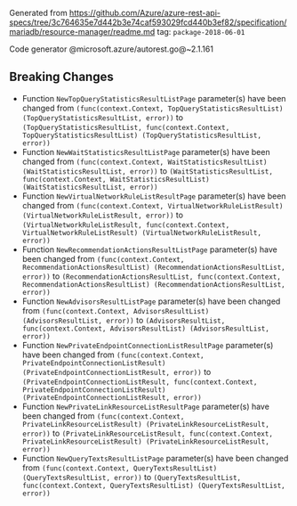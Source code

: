 Generated from https://github.com/Azure/azure-rest-api-specs/tree/3c764635e7d442b3e74caf593029fcd440b3ef82/specification/mariadb/resource-manager/readme.md tag: `package-2018-06-01`

Code generator @microsoft.azure/autorest.go@~2.1.161

## Breaking Changes

- Function `NewTopQueryStatisticsResultListPage` parameter(s) have been changed from `(func(context.Context, TopQueryStatisticsResultList) (TopQueryStatisticsResultList, error))` to `(TopQueryStatisticsResultList, func(context.Context, TopQueryStatisticsResultList) (TopQueryStatisticsResultList, error))`
- Function `NewWaitStatisticsResultListPage` parameter(s) have been changed from `(func(context.Context, WaitStatisticsResultList) (WaitStatisticsResultList, error))` to `(WaitStatisticsResultList, func(context.Context, WaitStatisticsResultList) (WaitStatisticsResultList, error))`
- Function `NewVirtualNetworkRuleListResultPage` parameter(s) have been changed from `(func(context.Context, VirtualNetworkRuleListResult) (VirtualNetworkRuleListResult, error))` to `(VirtualNetworkRuleListResult, func(context.Context, VirtualNetworkRuleListResult) (VirtualNetworkRuleListResult, error))`
- Function `NewRecommendationActionsResultListPage` parameter(s) have been changed from `(func(context.Context, RecommendationActionsResultList) (RecommendationActionsResultList, error))` to `(RecommendationActionsResultList, func(context.Context, RecommendationActionsResultList) (RecommendationActionsResultList, error))`
- Function `NewAdvisorsResultListPage` parameter(s) have been changed from `(func(context.Context, AdvisorsResultList) (AdvisorsResultList, error))` to `(AdvisorsResultList, func(context.Context, AdvisorsResultList) (AdvisorsResultList, error))`
- Function `NewPrivateEndpointConnectionListResultPage` parameter(s) have been changed from `(func(context.Context, PrivateEndpointConnectionListResult) (PrivateEndpointConnectionListResult, error))` to `(PrivateEndpointConnectionListResult, func(context.Context, PrivateEndpointConnectionListResult) (PrivateEndpointConnectionListResult, error))`
- Function `NewPrivateLinkResourceListResultPage` parameter(s) have been changed from `(func(context.Context, PrivateLinkResourceListResult) (PrivateLinkResourceListResult, error))` to `(PrivateLinkResourceListResult, func(context.Context, PrivateLinkResourceListResult) (PrivateLinkResourceListResult, error))`
- Function `NewQueryTextsResultListPage` parameter(s) have been changed from `(func(context.Context, QueryTextsResultList) (QueryTextsResultList, error))` to `(QueryTextsResultList, func(context.Context, QueryTextsResultList) (QueryTextsResultList, error))`
